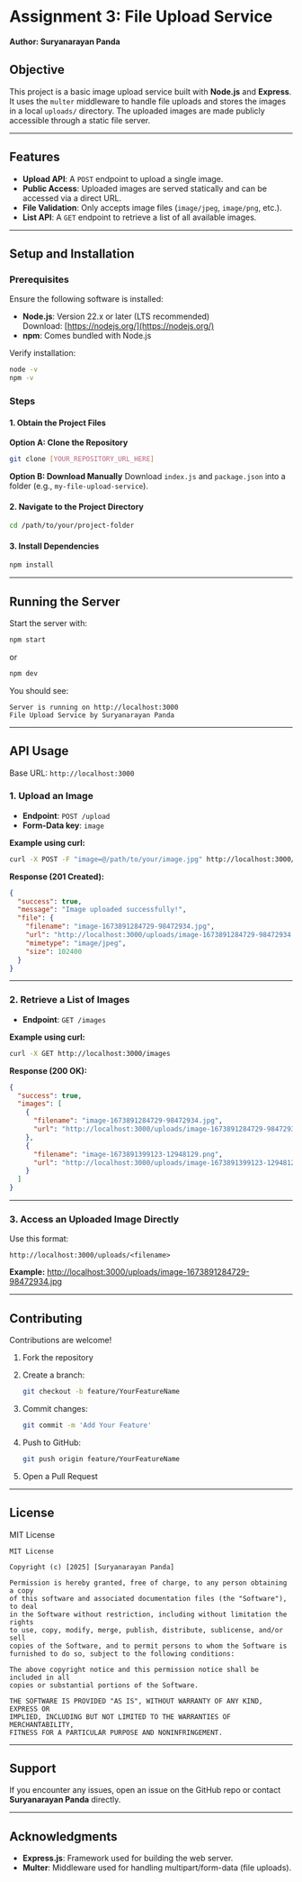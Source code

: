 # Assignment 3: File Upload Service  
**Author: Suryanarayan Panda**

## Objective  
This project is a basic image upload service built with **Node.js** and **Express**. It uses the `multer` middleware to handle file uploads and stores the images in a local `uploads/` directory. The uploaded images are made publicly accessible through a static file server.

---

## Features  
- **Upload API**: A `POST` endpoint to upload a single image.  
- **Public Access**: Uploaded images are served statically and can be accessed via a direct URL.  
- **File Validation**: Only accepts image files (`image/jpeg`, `image/png`, etc.).  
- **List API**: A `GET` endpoint to retrieve a list of all available images.

---

## Setup and Installation  

### Prerequisites  
Ensure the following software is installed:

- **Node.js**: Version 22.x or later (LTS recommended)  
  Download: [https://nodejs.org/](https://nodejs.org/)  
- **npm**: Comes bundled with Node.js  

Verify installation:
```bash
node -v
npm -v
````

### Steps

#### 1. Obtain the Project Files

**Option A: Clone the Repository**

```bash
git clone [YOUR_REPOSITORY_URL_HERE]
```

**Option B: Download Manually**
Download `index.js` and `package.json` into a folder (e.g., `my-file-upload-service`).

#### 2. Navigate to the Project Directory

```bash
cd /path/to/your/project-folder
```

#### 3. Install Dependencies

```bash
npm install
```

---

## Running the Server

Start the server with:

```bash
npm start
```
or

```bash
npm dev
```

You should see:

```
Server is running on http://localhost:3000  
File Upload Service by Suryanarayan Panda
```

---

## API Usage

Base URL: `http://localhost:3000`

### 1. Upload an Image

* **Endpoint**: `POST /upload`
* **Form-Data key**: `image`

**Example using curl:**

```bash
curl -X POST -F "image=@/path/to/your/image.jpg" http://localhost:3000/upload
```

**Response (201 Created):**

```json
{
  "success": true,
  "message": "Image uploaded successfully!",
  "file": {
    "filename": "image-1673891284729-98472934.jpg",
    "url": "http://localhost:3000/uploads/image-1673891284729-98472934.jpg",
    "mimetype": "image/jpeg",
    "size": 102400
  }
}
```

---

### 2. Retrieve a List of Images

* **Endpoint**: `GET /images`

**Example using curl:**

```bash
curl -X GET http://localhost:3000/images
```

**Response (200 OK):**

```json
{
  "success": true,
  "images": [
    {
      "filename": "image-1673891284729-98472934.jpg",
      "url": "http://localhost:3000/uploads/image-1673891284729-98472934.jpg"
    },
    {
      "filename": "image-1673891399123-12948129.png",
      "url": "http://localhost:3000/uploads/image-1673891399123-12948129.png"
    }
  ]
}
```

---

### 3. Access an Uploaded Image Directly

Use this format:

```
http://localhost:3000/uploads/<filename>
```

**Example:**
[http://localhost:3000/uploads/image-1673891284729-98472934.jpg](http://localhost:3000/uploads/image-1673891284729-98472934.jpg)

---

## Contributing

Contributions are welcome!

1. Fork the repository
2. Create a branch:

   ```bash
   git checkout -b feature/YourFeatureName
   ```
3. Commit changes:

   ```bash
   git commit -m 'Add Your Feature'
   ```
4. Push to GitHub:

   ```bash
   git push origin feature/YourFeatureName
   ```
5. Open a Pull Request

---

## License

MIT License

```
MIT License

Copyright (c) [2025] [Suryanarayan Panda]

Permission is hereby granted, free of charge, to any person obtaining a copy
of this software and associated documentation files (the "Software"), to deal
in the Software without restriction, including without limitation the rights
to use, copy, modify, merge, publish, distribute, sublicense, and/or sell
copies of the Software, and to permit persons to whom the Software is
furnished to do so, subject to the following conditions:

The above copyright notice and this permission notice shall be included in all
copies or substantial portions of the Software.

THE SOFTWARE IS PROVIDED "AS IS", WITHOUT WARRANTY OF ANY KIND, EXPRESS OR
IMPLIED, INCLUDING BUT NOT LIMITED TO THE WARRANTIES OF MERCHANTABILITY,
FITNESS FOR A PARTICULAR PURPOSE AND NONINFRINGEMENT.
```

---

## Support

If you encounter any issues, open an issue on the GitHub repo or contact **Suryanarayan Panda** directly.

---

## Acknowledgments

* **Express.js**: Framework used for building the web server.
* **Multer**: Middleware used for handling multipart/form-data (file uploads).